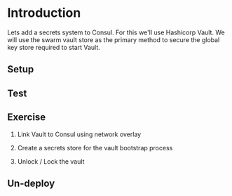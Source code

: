 # Introduction

Lets add a secrets system to Consul.  For this we'll use Hashicorp Vault.
We will use the swarm vault store as the primary method to secure the global key store required to start Vault.

## Setup

## Test

## Exercise

1. Link Vault to Consul using network overlay

1. Create a secrets store for the vault bootstrap process

1. Unlock / Lock the vault

## Un-deploy
